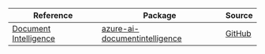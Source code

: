 | Reference | Package | Source |
|---|---|---|
|[Document Intelligence](ai-documentintelligence-readme.md)|[azure-ai-documentintelligence](https://repo1.maven.org/maven2/com/azure/azure-ai-documentintelligence)|[GitHub](https://github.com/Azure/azure-sdk-for-java/blob/main/sdk/documentintelligence/azure-ai-documentintelligence)|
